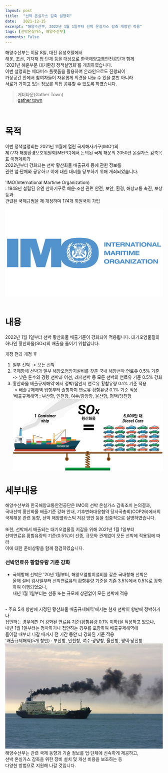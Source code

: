 ```yaml
---
layout: post
title:  "선박 온실가스 감축 설명회"
date:   2021-12-15
excerpt: "해양수산부, 2022년 1월 1일부터 선박 온실가스 감축 개정안 적용"
tags: [선박온실가스, 해양수산부]
comments: False
---
```

해양수산부는 이달 8일, 대전 유성호텔에서<br>
해운, 조선, 기자재 업·단체 등을 대상으로 한국해양교통안전공단과 함께<br>
‘2021년 해운부문 대기환경 정책설명회’를 개최하였습니다.<br>
이번 설명회는 메타버스 플랫폼을 활용하여 온라인으로도 진행되어<br>
가상공간 안에서 참여자들이 자유롭게 의견을 나눌 수 있을 뿐만 아니라 <br>
서로가 가지고 있는 정보를 직접 공유할 수 있도록 하였습니다.<br>
> 게더타운(Gather Town)<br>
 <a href="https://gather.town/app/g1gZgxDQRAEzepPL/KOMSA" class="btn btn-success">gather town</a>
<br>

# 목적
이번 정책설명회는 2021년 11월에 열린 국제해사기구(IMO')의 <br>
제77차 해양환경보호위원회(MEPC)에서 논의된 국제 해운의 2050년 온실가스 감축목표 이행계획과<br>
2022년부터 강화되는 선박 황산화물 배출규제 등에 관한 정보를<br>
관련 업·단체와 공유하고 이에 대한 대비를 당부하기 위해 개최되었습니다. <br>
<br>
'IMO(International Martime Organization)<br>
: 1948년 설립된 유엔 산하기구로 해운·조선 관련 안전, 보안, 환경, 해상교통 촉진, 보상 등과<br>
관련된 국제규범을 제·개정하며 174개 회원국이 가입<br>
<br>
<img src="/assets/img/imo.png"><br>
<br>
# 내용
2022년 1월 1일부터 선박 황산화물 배출기준이 강화되어 적용됩니다. 
대기오염물질의 하나인 황산화물(SOx)의 배출을 줄이기 위함입니다. 

개정 전과 개정 후
 1) 일부 선박 -> 모든 선박
 2) 국제항해 선박과 일부 해양오염방지설비를 갖춘 국내 해양선박 연료유 0.5% 기준<br>
	-> 낮은 톤수의 경량 선박과 어선, 레저선박 등 모든 선박의 연료유 기준 0.5% 강화
 3) 황산화물 배출규제해역'에서 정박/접안시 연료유 황함유량 0.1% 기준 적용<br>
	-> 배출규제해역 입항부터 출항까지 연료유 황함유량 0.1% 기준 적용<br>
 '배출규제해역 : 부산항, 인천항, 여수/광양항, 울산항, 평택/당진항
<img src="/assets/img/연료유.png"><br>
# 세부내용
해양수산부와 한국해양교통안전공단은 IMO의 선박 온실가스 감축조치 논의결과,<br>
국내선박 황산화물 배출기준 강화 안내, 기후변화대응협약 당사국총회(COP26)에서의<br>
국제해운 관련 동향, 선박 해양플라스틱 저감 방안 등을 집중적으로 설명하였습니다.<br>
<br>
또한, 선박에서 배출되는 대기오염물질 저감을 위해 2021년 1월 1일부터<br>
선박연료유 황함유량의 기준(0.5%)이 선종, 규모와 관계없이 모든 선박에 적용됨에 따라<br>
이에 대한 준비상황을 함께 점검하였습니다.<br>
### 선박연료유 황함유량 기준 강화
 - 국제항해 선박은 ’20년 1월부터, 해양오염방지설비를 갖춘 국내항해 선박은<br>
 올해 설비 검사일부터 선박연료유의 황함유량 기준을 기존 3.5%에서 0.5%로 강화하여 이행되었으나,<br>
 내년 1월 1일부터는 선종 또는 규모에 상관없이 모든 선박에 적용<br>
<br>
 - 주요 5개 항만에 지정된 황산화물 배출규제해역'에서는 현재 선박이 항만에 정박하거나<br>
 접안하는 경우에만 더 강화된 연료유 기준(황함유량 0.1% 이하)을 적용하고 있으나,<br>
 내년 1월 1일부터는 정박하거나 접안하는 경우를 포함하여 배출규제해역에<br>
 들어갈 때부터 나갈 때까지 전 기간 동안 더 강화된 기준 적용<br>
 '배출규제해역(5개 항만) : 부산항, 인천항, 여수·광양항, 울산항, 평택·당진항
<img src="/assets/img/ship.png"><br>
해양수산부는 관련 국제 동향과 기술 정보를 업·단체에 신속하게 제공하고,<br>
선박 온실가스 감축을 위한 장비 설치 및 개선 비용을 보조하는 등<br>
다양한 방법으로 지원해 나갈 것입니다.